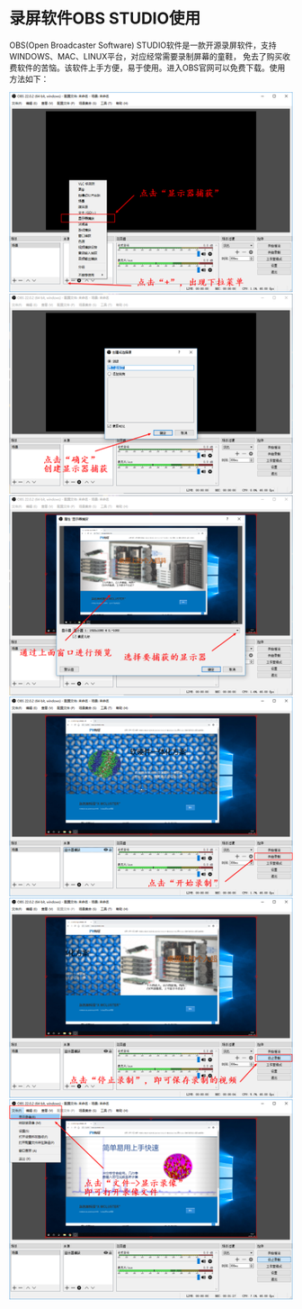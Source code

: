 # 录屏软件OBS STUDIO使用

OBS(Open Broadcaster Software) STUDIO软件是一款开源录屏软件，支持WINDOWS、MAC、LINUX平台，对应经常需要录制屏幕的童鞋，
免去了购买收费软件的苦恼。该软件上手方便，易于使用。进入OBS官网可以免费下载。使用方法如下：

![图片](../pic/OBS_1.png)
![图片](../pic/OBS_2.png)
![图片](../pic/OBS_3.png)
![图片](../pic/OBS_4.png)
![图片](../pic/OBS_5.png)
![图片](../pic/OBS_6.png)
